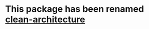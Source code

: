 # This package has been renamed [clean-architecture](https://www.npmjs.com/package/clean-architecture)
